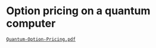 # Option pricing on a quantum computer

[`Quantum-Option-Pricing.pdf`](qas24-quantum-option-pricing.pdf)
